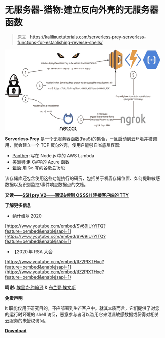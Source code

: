 # 无服务器-猎物:建立反向外壳的无服务器函数

> 原文：<https://kalilinuxtutorials.com/serverless-prey-serverless-functions-for-establishing-reverse-shells/>

[![Serverless-Prey : Serverless Functions For Establishing Reverse Shells](img//d67c2183b6e4ff4f93a6071d2342af41.png "Serverless-Prey : Serverless Functions For Establishing Reverse Shells")](https://1.bp.blogspot.com/-mT6pEJxEvaU/XpNXETU2bVI/AAAAAAAAF5g/FlgZZF9OyFQm7g__l-d6sc-57Nal4zyQACLcBGAsYHQ/s1600/Serverless%2BPrey%25281%2529.png)

**Serverless-Prey** 是一个无服务器函数(FaaS)的集合，一旦启动到云环境并被调用，就会建立一个 TCP 反向外壳，使用户能够自省底层容器:

*   [Panther](https://github.com/pumasecurity/serverless-prey/blob/master/panther) :写在 Node.js 中的 AWS Lambda
*   [美洲狮](https://github.com/pumasecurity/serverless-prey/blob/master/cougar):用 C#写的 Azure 函数
*   [猎豹](https://github.com/pumasecurity/serverless-prey/blob/master/cheetah):用 Go 写的谷歌云功能

该存储库还包含使用这些功能执行的研究，包括关于机密存储位置、如何提取敏感数据以及识别监控/事件响应数据点的文档。

**又读——[SSH pry V2——间谍&控制 OS SSH 连接客户端的 TTY](https://kalilinuxtutorials.com/sshpry-v2/)**

**了解更多信息**

*   纳什维尔 2020

[https://www.youtube.com/embed/SV69iUrYlTQ?feature=oembed&enablejsapi=1](https://www.youtube.com/embed/SV69iUrYlTQ?feature=oembed&enablejsapi=1)

*   【2020 年 RSA 大会

[https://www.youtube.com/embed/tlZ2PIXTHxc?feature=oembed&enablejsapi=1](https://www.youtube.com/embed/tlZ2PIXTHxc?feature=oembed&enablejsapi=1)

**鸣谢:** [埃里克·约翰逊](https://github.com/ejohn20) & [布兰登·埃文斯](https://github.com/BrandonE)

**免责声明**

It 职能仅用于研究目的，不应部署到生产客户中。就其本质而言，它们提供了对您的运行时环境的 shell 访问，恶意参与者可以滥用它来泄漏敏感数据或获得对相关云服务的未授权访问。

[**Download**](https://github.com/pumasecurity/serverless-prey)